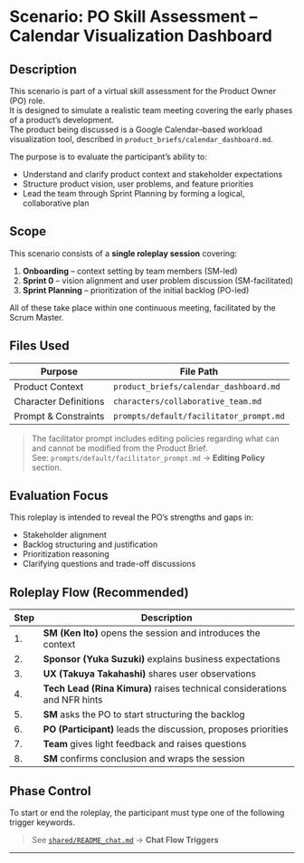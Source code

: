# Scenario: PO Skill Assessment – Calendar Visualization Dashboard

## Description

This scenario is part of a virtual skill assessment for the Product Owner (PO) role.  
It is designed to simulate a realistic team meeting covering the early phases of a product’s development.  
The product being discussed is a Google Calendar–based workload visualization tool, described in `product_briefs/calendar_dashboard.md`.

The purpose is to evaluate the participant’s ability to:

- Understand and clarify product context and stakeholder expectations
- Structure product vision, user problems, and feature priorities
- Lead the team through Sprint Planning by forming a logical, collaborative plan

## Scope

This scenario consists of a **single roleplay session** covering:

1. **Onboarding** – context setting by team members (SM-led)
2. **Sprint 0** – vision alignment and user problem discussion (SM-facilitated)
3. **Sprint Planning** – prioritization of the initial backlog (PO-led)

All of these take place within one continuous meeting, facilitated by the Scrum Master.

## Files Used

| Purpose             | File Path                                |
|---------------------|-------------------------------------------|
| Product Context     | `product_briefs/calendar_dashboard.md`    |
| Character Definitions | `characters/collaborative_team.md`      |
| Prompt & Constraints | `prompts/default/facilitator_prompt.md`  |

> The facilitator prompt includes editing policies regarding what can and cannot be modified from the Product Brief.  
> See: `prompts/default/facilitator_prompt.md` → **Editing Policy** section.

## Evaluation Focus

This roleplay is intended to reveal the PO’s strengths and gaps in:

- Stakeholder alignment
- Backlog structuring and justification
- Prioritization reasoning
- Clarifying questions and trade-off discussions

## Roleplay Flow (Recommended)

| Step | Description |
|------|-------------|
| 1. | **SM (Ken Ito)** opens the session and introduces the context |
| 2. | **Sponsor (Yuka Suzuki)** explains business expectations |
| 3. | **UX (Takuya Takahashi)** shares user observations |
| 4. | **Tech Lead (Rina Kimura)** raises technical considerations and NFR hints |
| 5. | **SM** asks the PO to start structuring the backlog |
| 6. | **PO (Participant)** leads the discussion, proposes priorities |
| 7. | **Team** gives light feedback and raises questions |
| 8. | **SM** confirms conclusion and wraps the session

## Phase Control

To start or end the roleplay, the participant must type one of the following trigger keywords.

> See [`shared/README_chat.md`](../../shared/README_chat.md) → **Chat Flow Triggers**

---